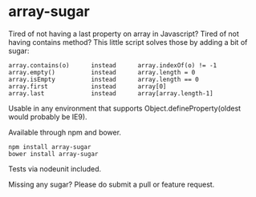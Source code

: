 array-sugar
============

Tired of not having a last property on array in Javascript? Tired of not having contains method?
This little script solves those by adding a bit of sugar:

    array.contains(o)      instead      array.indexOf(o) != -1
    array.empty()          instead      array.length = 0
    array.isEmpty          instead      array.length == 0
    array.first            instead      array[0]
    array.last             instead      array[array.length-1]

Usable in any environment that supports Object.defineProperty(oldest would probably be IE9).

Available through npm and bower.

    npm install array-sugar
    bower install array-sugar

Tests via nodeunit included.

Missing any sugar? Please do submit a pull or feature request.
